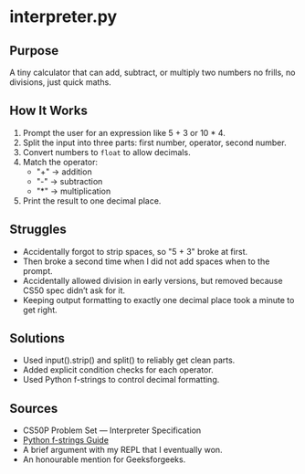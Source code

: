 # interpreter.py

## Purpose
A tiny calculator that can add, subtract, or multiply two numbers no frills, no divisions, just quick maths.

## How It Works
1. Prompt the user for an expression like 5 + 3 or 10 * 4.
2. Split the input into three parts: first number, operator, second number.
3. Convert numbers to `float` to allow decimals.
4. Match the operator:
   - "+" -> addition
   - "-" -> subtraction
   - "*" -> multiplication
5. Print the result to one decimal place.

## Struggles
- Accidentally forgot to strip spaces, so "5  +   3" broke at first.
- Then broke a second time when I did not add spaces when to the prompt.
- Accidentally allowed division in early versions, but removed because CS50 spec didn’t ask for it.
- Keeping output formatting to exactly one decimal place took a minute to get right.

## Solutions
- Used input().strip() and split() to reliably get clean parts.
- Added explicit condition checks for each operator.
- Used Python f-strings to control decimal formatting.

## Sources
- CS50P Problem Set — Interpreter Specification
- [Python f-strings Guide](https://realpython.com/python-f-strings/)
- A brief argument with my REPL that I eventually won.
- An honourable mention for Geeksforgeeks.

